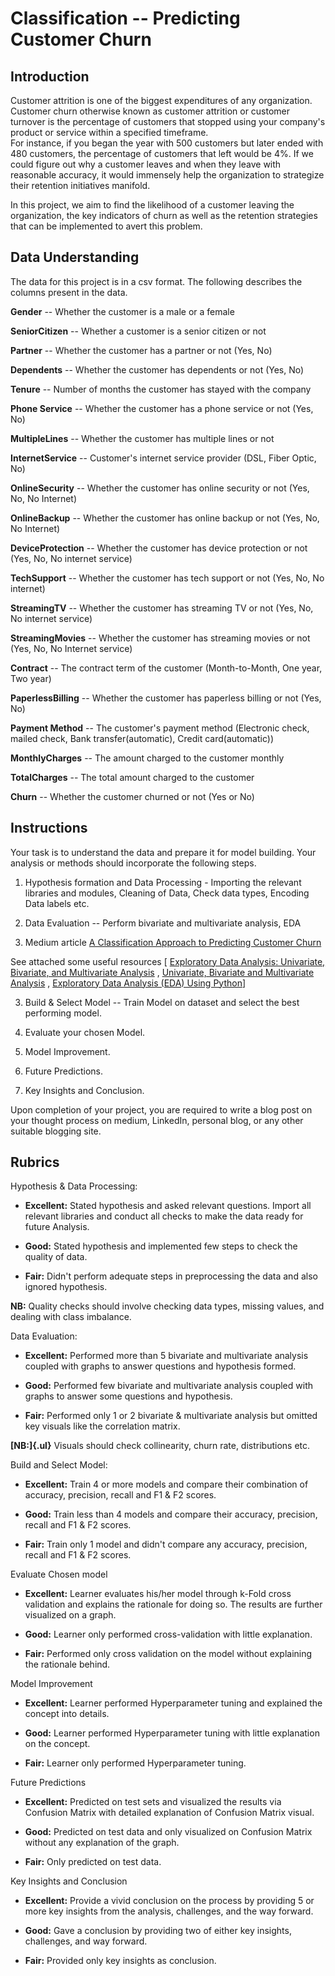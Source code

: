 # Classification -- Predicting Customer Churn

## Introduction

Customer attrition is one of the biggest expenditures of any
organization. Customer churn otherwise known as customer attrition or
customer turnover is the percentage of customers that stopped using your
company\'s product or service within a specified timeframe.\
For instance, if you began the year with 500 customers but later ended
with 480 customers, the percentage of customers that left would be 4%.
If we could figure out why a customer leaves and when they leave with
reasonable accuracy, it would immensely help the organization to
strategize their retention initiatives manifold.

In this project, we aim to find the likelihood of a customer leaving the
organization, the key indicators of churn as well as the retention
strategies that can be implemented to avert this problem.

## Data Understanding

The data for this project is in a csv format. The following describes
the columns present in the data.

**Gender** -- Whether the customer is a male or a female

**SeniorCitizen** -- Whether a customer is a senior citizen or not

**Partner** -- Whether the customer has a partner or not (Yes, No)

**Dependents** -- Whether the customer has dependents or not (Yes, No)

**Tenure** -- Number of months the customer has stayed with the company

**Phone Service** -- Whether the customer has a phone service or not
(Yes, No)

**MultipleLines** -- Whether the customer has multiple lines or not

**InternetService** -- Customer's internet service provider (DSL, Fiber
Optic, No)

**OnlineSecurity** -- Whether the customer has online security or not
(Yes, No, No Internet)

**OnlineBackup** -- Whether the customer has online backup or not (Yes,
No, No Internet)

**DeviceProtection** -- Whether the customer has device protection or
not (Yes, No, No internet service)

**TechSupport** -- Whether the customer has tech support or not (Yes,
No, No internet)

**StreamingTV** -- Whether the customer has streaming TV or not (Yes,
No, No internet service)

**StreamingMovies** -- Whether the customer has streaming movies or not
(Yes, No, No Internet service)

**Contract** -- The contract term of the customer (Month-to-Month, One
year, Two year)

**PaperlessBilling** -- Whether the customer has paperless billing or
not (Yes, No)

**Payment Method** -- The customer's payment method (Electronic check,
mailed check, Bank transfer(automatic), Credit card(automatic))

**MonthlyCharges** -- The amount charged to the customer monthly

**TotalCharges** -- The total amount charged to the customer

**Churn** -- Whether the customer churned or not (Yes or No)

## Instructions

Your task is to understand the data and prepare it for model building.
Your analysis or methods should incorporate the following steps.

1.  Hypothesis formation and Data Processing - Importing the relevant libraries and modules,
    Cleaning of Data, Check data types, Encoding Data labels etc.

2.  Data Evaluation -- Perform bivariate and multivariate analysis, EDA

3.  Medium article [A Classification Approach to Predicting Customer Churn](https://medium.com/hnayiteyadjin/a-classification-approach-to-predicting-customer-churn-f760b18e6bf1)

See attached some useful resources \[ [Exploratory Data Analysis:
Univariate, Bivariate, and Multivariate
Analysis](https://www.enjoyalgorithms.com/blog/univariate-bivariate-multivariate-analysis)
, [Univariate, Bivariate and Multivariate
Analysis](https://youtu.be/w_Tm-H-emRo) , [Exploratory Data Analysis
(EDA) Using Python](https://youtu.be/-o3AxdVcUtQ)\]

3.  Build & Select Model -- Train Model on dataset and select the best
    performing model.

4.  Evaluate your chosen Model.

5.  Model Improvement.

6.  Future Predictions.

7.  Key Insights and Conclusion.

Upon completion of your project, you are required to write a blog post
on your thought process on medium, LinkedIn, personal blog, or any other
suitable blogging site.

## Rubrics

Hypothesis & Data Processing:

-   **Excellent:** Stated hypothesis and asked relevant questions.
    Import all relevant libraries and conduct all checks
    to make the data ready for future Analysis.

-   **Good:** Stated hypothesis and implemented few steps to check
    the quality of data.

-   **Fair:** Didn't perform adequate steps in preprocessing the data and also ignored hypothesis.

**NB:** Quality checks should involve checking data types,
missing values, and dealing with class imbalance.

Data Evaluation:

-   **Excellent:** Performed more than 5 bivariate and multivariate
    analysis coupled with graphs to answer questions and hypothesis formed.

-   **Good:** Performed few bivariate and multivariate analysis coupled
    with graphs to answer some questions and hypothesis.

-   **Fair:** Performed only 1 or 2 bivariate & multivariate analysis
    but omitted key visuals like the correlation matrix.

**[NB:]{.ul}** Visuals should check collinearity, churn rate,
distributions etc.

Build and Select Model:

-   **Excellent:** Train 4 or more models and compare their combination
    of accuracy, precision, recall and F1 & F2 scores.

-   **Good:** Train less than 4 models and compare their accuracy,
    precision, recall and F1 & F2 scores.

-   **Fair:** Train only 1 model and didn't compare any accuracy,
    precision, recall and F1 & F2 scores.

Evaluate Chosen model

-   **Excellent:** Learner evaluates his/her model through k-Fold cross
    validation and explains the rationale for doing so. The results are
    further visualized on a graph.

-   **Good:** Learner only performed cross-validation with little
    explanation.

-   **Fair:** Performed only cross validation on the model without
    explaining the rationale behind.

Model Improvement

-   **Excellent:** Learner performed Hyperparameter tuning and explained
    the concept into details.

-   **Good:** Learner performed Hyperparameter tuning with little
    explanation on the concept.

-   **Fair:** Learner only performed Hyperparameter tuning.

Future Predictions

-   **Excellent:** Predicted on test sets and visualized the results via
    Confusion Matrix with detailed explanation of Confusion Matrix
    visual.

-   **Good:** Predicted on test data and only visualized on Confusion
    Matrix without any explanation of the graph.

-   **Fair:** Only predicted on test data.

Key Insights and Conclusion

-   **Excellent:** Provide a vivid conclusion on the process by
    providing 5 or more key insights from the analysis, challenges, and
    the way forward.

-   **Good:** Gave a conclusion by providing two of either key insights,
    challenges, and way forward.

-   **Fair:** Provided only key insights as conclusion.
